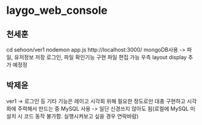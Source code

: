 # laygo_web_console

## 천세훈
cd sehoon/ver1
nodemon app.js
http://localhost:3000/
mongoDB사용 -> 파일, 유저정보 저장
로그인, 파일 확인기능 구현
파일 편집 가능
우측 layout display 추가 예정정



## 박제윤
ver1 -> 로그인 등 기타 기능은 레이고 시각회 위해 필요한 정도로만 대충 구현하고 시각화에 주력해서 만드는 중
MySQL 사용 -> 일단 신경쓰지 않아도 됨(로컬에 MySQL 미설치 시 코드 동작 불가함. 실행시켜보고 싶을 경우 연락바람)